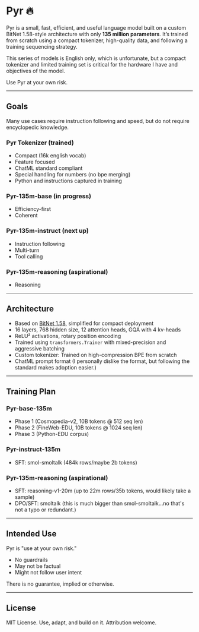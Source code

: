 # Pyr 🔥

Pyr is a small, fast, efficient, and useful language model built on a custom BitNet 1.58-style architecture with only **135 million parameters**. It’s trained from scratch using a compact tokenizer, high-quality data, and following a training sequencing strategy.

This series of models is English only, which is unfortunate, but a compact tokenizer and limited training set is critical for the hardware I have and objectives of the model.

Use Pyr at your own risk.

---

## Goals

Many use cases require instruction following and speed, but do not require encyclopedic knowledge.

### Pyr Tokenizer (trained)

- Compact (16k english vocab)
- Feature focused
- ChatML standard compliant
- Special handling for numbers (no bpe merging)
- Python and instructions captured in training

### Pyr-135m-base (in progress)

- Efficiency-first
- Coherent

### Pyr-135m-instruct (next up)

- Instruction following
- Multi-turn
- Tool calling 

### Pyr-135m-reasoning (aspirational)

- Reasoning

---

## Architecture

- Based on [BitNet 1.58](https://arxiv.org/abs/2504.12285v2), simplified for compact deployment
- 16 layers, 768 hidden size, 12 attention heads, GQA with 4 kv-heads
- ReLU² activations, rotary position encoding
- Trained using `transformers.Trainer` with mixed-precision and aggressive batching
- Custom tokenizer: Trained on high-compression BPE from scratch
- ChatML prompt format (I personally dislike the format, but following the standard makes adoption easier.)

---

## Training Plan

### Pyr-base-135m

- Phase 1 (Cosmopedia-v2, 10B tokens @ 512 seq len) 
- Phase 2 (FineWeb-EDU, 10B tokens @ 1024 seq len)
- Phase 3 (Python-EDU corpus)

### Pyr-instruct-135m

- SFT: smol-smoltalk  (484k rows/maybe 2b tokens)

### Pyr-135m-reasoning (aspirational)

- SFT: reasoning-v1-20m (up to 22m rows/35b tokens, would likely take a sample)
- DPO/SFT: smoltalk (this is much bigger than smol-smoltalk...no that's not a typo or redundant.)

---

## Intended Use

Pyr is "use at your own risk."

* No guardrails 
* May not be factual
* Might not follow user intent

There is no guarantee, implied or otherwise.

---

## License

MIT License. Use, adapt, and build on it. Attribution welcome.



